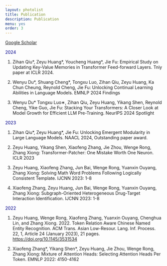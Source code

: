 ```yaml
---
layout: photolist
title: Publication
description: Publication
menu: yes
order: 3
---
```


[Google Scholar](https://scholar.google.com/citations?user=EWU88_YAAAAJ&hl=en)

<span style="color:darkblue"> 2024 </span>

1. Zihan Qiu*, Zeyu Huang*, Youcheng Huang*, Jie Fu: Empirical Study on Updating Key-Value Memories in Transformer Feed-forward Layers. Tniy paper at ICLR 2024.

2. Wenyu Du*, Shuang Cheng*, Tongxu Luo, Zihan Qiu, Zeyu Huang, Ka Chun Cheung, Reynold Cheng, Jie Fu: Unlocking Continual Learning Abilities in Language Models. EMNLP 2024 Findings

3. Wenyu Du* Tongxu Luo∗, Zihan Qiu, Zeyu Huang, Yikang Shen, Reynold Cheng, Yike Guo, Jie Fu: Stacking Your Transformers: A Closer Look at Model Growth for Efficient LLM Pre-Training. NeurIPS 2024 Spotlight

<span style="color:darkblue"> 2023 </span>

1. Zihan Qiu*, Zeyu Huang*, Jie Fu: Unlocking Emergent Modularity in Large Language Models. NAACL 2024, Outstanding paper award.

2. Zeyu Huang, Yikang Shen, Xiaofeng Zhang, Jie Zhou, Wenge Rong, Zhang Xiong: Transformer-Patcher: One Mistake Worth One Neuron. ICLR 2023

3. Zeyu Huang, Xiaofeng Zhang, Jun Bai, Wenge Rong, Yuanxin Ouyang, Zhang Xiong: Solving Math Word Problems Following Logically Consistent Template. IJCNN 2023: 1-8

4. Xiaofeng Zhang, Zeyu Huang, Jun Bai, Wenge Rong, Yuanxin Ouyang, Zhang Xiong: Subgraph-Oriented Heterogeneous Drug-Target Interaction Identification. IJCNN 2023: 1-8

<span style="color:darkblue"> 2022 </span>

1. Zeyu Huang, Wenge Rong, Xiaofeng Zhang, Yuanxin Ouyang, Chenghua Lin, and Zhang Xiong. 2022. Token Relation Aware Chinese Named Entity Recognition. ACM Trans. Asian Low-Resour. Lang. Inf. Process. 22, 1, Article 24 (January 2023), 21 pages. https://doi.org/10.1145/3531534

2. Xiaofeng Zhang*, Yikang Shen*, Zeyu Huang, Jie Zhou, Wenge Rong, Zhang Xiong: Mixture of Attention Heads: Selecting Attention Heads Per Token. EMNLP 2022: 4150-4162